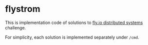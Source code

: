 # flystrom
This is implementation code of solutions to [fly.io distributed systems](https://fly.io/dist-sys) challenge.

For simplicity, each solution is implemented separately under `/cmd`.